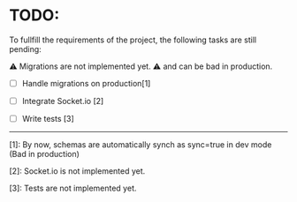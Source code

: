 # TODO:
To fullfill the requirements of the project, the following tasks are still pending:

:warning: Migrations are not implemented yet. :warning: and can be bad in production.


- [ ] Handle migrations on production[1] 
- [ ] Integrate Socket.io [2]
- [ ] Write tests [3]


---------------------------------------



[1]: By now, schemas are automatically synch as sync=true in dev mode (Bad in production)

[2]: Socket.io is not implemented yet.

[3]: Tests are not implemented yet.
